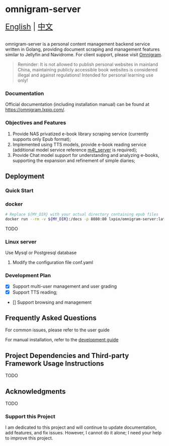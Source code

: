 # omnigram-server

<div style="font-size: 1.5rem;">
  <a href="./README.md">English</a> | <a href="./README.zh.md">中文</a>
</div>
</br>

omnigram-server is a personal content management backend service written in Golang, providing document scraping and management features similar to Jellyfin and Navidrome.
For client support, please visit [Omnigram](github.com/lxpio/omnigram).

> Reminder: It is not allowed to publish personal websites in mainland China, maintaining publicly accessible book websites is considered illegal and against regulations! Intended for personal learning use only!

### Documentation

Official documentation (including installation manual) can be found at https://omnigram.lxpio.com/.

### Objectives and Features

1. Provide NAS privatized e-book library scraping service (currently supports only Epub format);
2. Implemented using TTS models, provide e-book reading service (additional model service reference [m4t_server](docs/en/m4t-server.md) is required);
3. Provide Chat model support for understanding and analyzing e-books, supporting the expansion and refinement of simple diaries;

## Deployment

### Quick Start

### docker

```bash
# Replace ${MY_DIR} with your actual directory containing epub files
docker run --rm -v ${MY_DIR}:/docs -p 8080:80 lxpio/omnigram-server:latest
```

TODO

### Linux server

Use Mysql or Postgresql database

1. Modify the configuration file conf.yaml

### Development Plan

- [x] Support multi-user management and user grading
- [x] Support TTS reading;
- [] Support browsing and management

## Frequently Asked Questions

For common issues, please refer to the user guide

For manual installation, refer to the [development guide](docs/dev.md)

## Project Dependencies and Third-party Framework Usage Instructions

TODO

## Acknowledgments

TODO

### Support this Project

I am dedicated to this project and will continue to update documentation, add features, and fix issues. However, I cannot do it alone; I need your help to improve this project.


